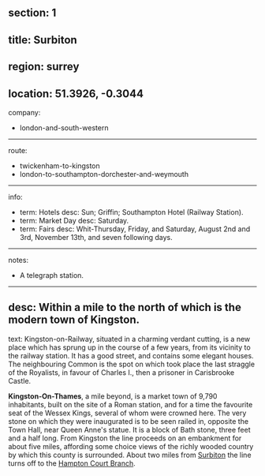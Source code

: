 section: 1
----
title: Surbiton
----
region: surrey
----
location: 51.3926, -0.3044
----
company:
- london-and-south-western
----
route:
- twickenham-to-kingston
- london-to-southampton-dorchester-and-weymouth
----
info:
- term: Hotels
  desc: Sun; Griffin; Southampton Hotel (Railway Station).
- term: Market Day
  desc: Saturday.
- term: Fairs
  desc: Whit-Thursday, Friday, and Saturday, August 2nd and 3rd, November 13th, and seven following days.
----
notes:
- A telegraph station.
----
desc: Within a mile to the north of which is the modern town of Kingston.
----
text: <span class="smcp">Kingston-on-Railway</span>, situated in a charming verdant cutting, is a new place which has sprung up in the course of a few years, from its vicinity to the railway station. It has a good street, and contains some elegant houses. The neighbouring Common is the spot on which took place the last straggle of the Royalists, in favour of Charles I., then a prisoner in Carisbrooke Castle.

**Kingston-On-Thames**, a mile beyond, is a market town of 9,790 inhabitants, built on the site of a Roman station, and for a time the favourite seat of the Wessex Kings, several of whom were crowned here. The very stone on which they were inaugurated is to be seen railed in, opposite the Town Hall, near Queen Anne's statue. It is a block of Bath stone, three feet and a half long. From Kingston the line proceeds on an embankment for about five miles, affording some choice views of the richly wooded country by which this county is surrounded. About two miles from [Surbiton](/stations/surbiton) the line turns off to the [Hampton Court Branch](/routes/surbiton-to-hampton-court).
